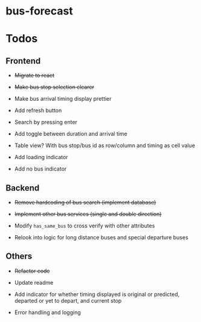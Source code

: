 # bus-forecast

# Todos

## Frontend

- ~~Migrate to react~~

- ~~Make bus stop selection clearer~~

- Make bus arrival timing display prettier

- Add refresh button

- Search by pressing enter

- Add toggle between duration and arrival time

- Table view? With bus stop/bus id as row/column and timing as cell value

- Add loading indicator

- Add no bus indicator

## Backend

- ~~Remove hardcoding of bus search (implement database)~~

- ~~Implement other bus services (single and double direction)~~

- Modify `has_same_bus` to cross verify with other attributes

- Relook into logic for long distance buses and special departure buses

## Others

- ~~Refactor code~~

- Update readme

- Add indicator for whether timing displayed is original or predicted, departed or yet to depart, and current stop

- Error handling and logging